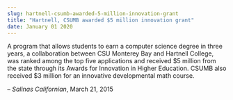 ```yaml
---
slug: hartnell-csumb-awarded-5-million-innovation-grant
title: "Hartnell, CSUMB awarded $5 million innovation grant"
date: January 01 2020
---
```


 
<p>
  A program that allows students to earn a computer science degree in three
  years, a collaboration between CSU Monterey Bay and Hartnell College, was
  ranked among the top five applications and received $5 million from the state
  through its Awards for Innovation in Higher Education. CSUMB also received $3
  million for an innovative developmental math course.
</p>
<p>– <em>Salinas Californian</em>, March 21, 2015</p>
 
